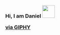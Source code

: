 ### Hi, I am Daniel <img src="https://giphy.com/embed/STlF2GH4HbeZAAXlq5" width="40" height="40" frameBorder="0" class="giphy-embed" allowFullScreen></img><p><a href="https://giphy.com/gifs/Siemens--clap-applause-klap-STlF2GH4HbeZAAXlq5">via GIPHY</a></p>


